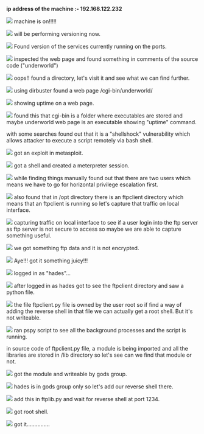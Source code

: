 **ip address of the machine :- 192.168.122.232**

![](attachment/26c793814a312b347ce6ecca85e5b0d2.png)
machine is on!!!!!

![](attachment/36f4dd9bce432dd8e0435b986ad6818b.png)
will be performing versioning now.

![](attachment/1c69e9684a9caa07e54108b87dcce0d7.png)
Found version of the services currently running on the ports.

![](attachment/d54a48949101198968ef260ac0ebf8c1.png)
inspected the web page and found something in comments of the source code ("underworld")

![](attachment/18df6c33b48514a3dbb55293aabd0cd0.png)
oops!! found a directory, let's visit it and see what we can find further.

![](attachment/00fdbafce23f12b8c1834b554e28bdca.png)
using dirbuster found a web page /cgi-bin/underworld/

![](attachment/7c281f75c8efe91e72be57a262ae7402.png)
showing uptime on a web page.

![](attachment/3e8f3b54e11302ca0a4bac2daf7ab3ca.png)
found this that cgi-bin is a folder where executables are stored and maybe underworld web page is an executable showing "uptime" 
command.

with some searches found out that it is a "shellshock" vulnerability which allows attacker to execute a script remotely via bash shell.

![](attachment/14aac2cbbb7b3e9ad2cfc4f810369af6.png)
got an exploit in metasploit.

![](attachment/4fe0a3e328d2e664690761509e915779.png)
got a shell and created a meterpreter session.

![](attachment/49354c262e3e114e7aaa5936718809f0.png)
while finding things manually found out that there are two users which means we have to go for horizontal privilege escalation first.

![](attachment/7b0e7185c1092ddfa07272574148deb4.png)
also found that in /opt directory there is an ftpclient directory which means that an ftpclient is running so let's capture that traffic on local interface.

![](attachment/aa0f15c2ea4382afb684e2fdae5800bd.png)
capturing traffic on local interface to see if a user login into the ftp server as ftp server is not secure to access so maybe we are able to capture something useful.

![](attachment/40c4898b94e54f44b6a55634eb19c75b.png)
we got something ftp data and it is not encrypted.

![](attachment/badb3662678de718aa37c890880b5b32.png)
Aye!!! got it something juicy!!!

![](attachment/07a1a98fe1959d82902764b893e95ed7.png)
logged in as "hades"...

![](attachment/fc6a3802b96bace602da9c659029182c.png)
after logged in as hades got to see the ftpclient directory and saw a python file.

![](attachment/2d2a76b1852b835aecf5ea6aa2d32609.png)
the file ftpclient.py file is owned by the user root so if find a way of adding the reverse shell in that file we can actually get a root shell. But it's not writeable.

![](attachment/563b8290b2cb03a9f41a76cf9c137a5a.png)
ran pspy script to see all the background processes and the script is running.

in source code of ftpclient.py file, a module is being imported and all the libraries are stored in /lib directory so let's see can we find that module or not.

![](attachment/d9ebd6175939d25a5fc9e91d5972eb6f.png)
got the module and writeable by gods group.

![](attachment/7d99f3829071fb4fa3bc6ee531340925.png)
hades is in gods group only so let's add our reverse shell there.

![](attachment/2f8c7e6f4de6a6f9b86a1092a71b7360.png)
add this in ftplib.py and wait for reverse shell at port 1234.

![](attachment/ec5d8c17382c039afbb757ff2161f9f2.png)
got root shell.

![](attachment/1f184a3ba62ff5f146c9f9b7f5eb822d.png)
got it...............